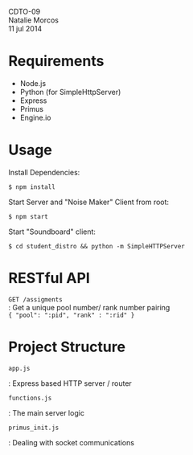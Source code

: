 CDTO-09  
Natalie Morcos  
11 jul 2014

Requirements
============

  + Node.js
  + Python (for SimpleHttpServer)
  + Express 
  + Primus
  + Engine.io

Usage
=====

Install Dependencies:

    $ npm install

Start Server and "Noise Maker" Client from root:

    $ npm start

Start "Soundboard" client:

    $ cd student_distro && python -m SimpleHTTPServer


RESTful API
===========

`GET /assigments`  
:  Get a unique pool number/ rank number pairing  
`{ "pool": ":pid", "rank" : ":rid" }`


Project Structure
=================

`app.js`

 :    Express based HTTP server / router

`functions.js`

 :    The main server logic

`primus_init.js`

 :     Dealing with socket communications

